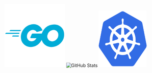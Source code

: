 <div style="text-align: center;">
  <img src="https://raw.githubusercontent.com/devicons/devicon/master/icons/go/go-original-wordmark.svg" alt="Go" style="width: 190px; height: 200px"/>
  <img src="https://github-readme-stats.vercel.app/api?username=csatib02&show_icons=true&theme=gruvbox" alt="GitHub Stats" style="display: inline-block;"/>
  <img src="https://raw.githubusercontent.com/devicons/devicon/master/icons/kubernetes/kubernetes-plain.svg" alt="Kubernetes" style="width: 150px; height: 180px;"/>
</div>
